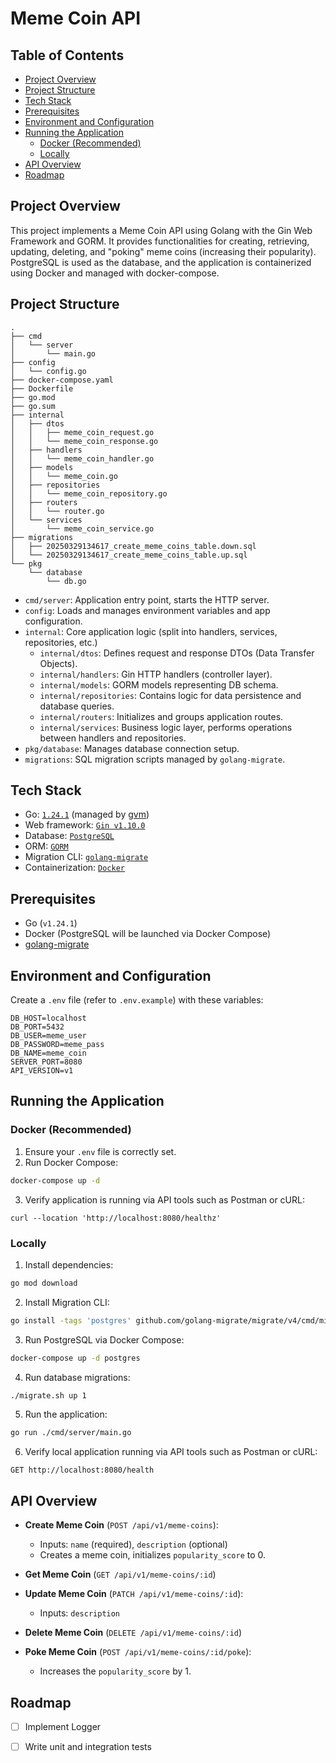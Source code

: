 # Meme Coin API

## Table of Contents

- [Project Overview](#project-overview)
- [Project Structure](#project-structure)
- [Tech Stack](#tech-stack)
- [Prerequisites](#prerequisites)
- [Environment and Configuration](#environment-and-configuration)
- [Running the Application](#running-the-application)
    - [Docker (Recommended)](#docker-recommended)
    - [Locally](#locally)
- [API Overview](#api-overview)
- [Roadmap](#roadmap)

## Project Overview

This project implements a Meme Coin API using Golang with the Gin Web Framework and GORM. It provides functionalities
for creating, retrieving, updating, deleting, and "poking" meme coins (increasing their popularity). PostgreSQL is used
as the database, and the application is containerized using Docker and managed with docker-compose.

## Project Structure

```plaintext
.
├── cmd
│   └── server
│       └── main.go
├── config
│   └── config.go
├── docker-compose.yaml
├── Dockerfile
├── go.mod
├── go.sum
├── internal
│   ├── dtos
│   │   ├── meme_coin_request.go
│   │   └── meme_coin_response.go
│   ├── handlers
│   │   └── meme_coin_handler.go
│   ├── models
│   │   └── meme_coin.go
│   ├── repositories
│   │   └── meme_coin_repository.go
│   ├── routers
│   │   └── router.go
│   └── services
│       └── meme_coin_service.go
├── migrations
│   ├── 20250329134617_create_meme_coins_table.down.sql
│   └── 20250329134617_create_meme_coins_table.up.sql
└── pkg
    └── database
        └── db.go
```

- `cmd/server`: Application entry point, starts the HTTP server.
- `config`: Loads and manages environment variables and app configuration.
- `internal`: Core application logic (split into handlers, services, repositories, etc.)
  - `internal/dtos`: Defines request and response DTOs (Data Transfer Objects).
  - `internal/handlers`: Gin HTTP handlers (controller layer).
  - `internal/models`: GORM models representing DB schema.
  - `internal/repositories`: Contains logic for data persistence and database queries.
  - `internal/routers`: Initializes and groups application routes.
  - `internal/services`: Business logic layer, performs operations between handlers and repositories.
- `pkg/database`: Manages database connection setup.
- `migrations`: SQL migration scripts managed by `golang-migrate`.

## Tech Stack

- Go: [`1.24.1`](https://go.dev/doc/install) (managed by [gvm](https://github.com/moovweb/gvm))
- Web framework: [`Gin v1.10.0`](https://gin-gonic.com/)
- Database: [`PostgreSQL`](https://www.postgresql.org/)
- ORM: [`GORM`](https://gorm.io/)
- Migration CLI: [`golang-migrate`](https://github.com/golang-migrate/migrate)
- Containerization: [`Docker`](https://www.docker.com/)

## Prerequisites

- Go (`v1.24.1`)
- Docker (PostgreSQL will be launched via Docker Compose)
- [golang-migrate](https://github.com/golang-migrate/migrate)

## Environment and Configuration

Create a `.env` file (refer to `.env.example`) with these variables:

```env
DB_HOST=localhost
DB_PORT=5432
DB_USER=meme_user
DB_PASSWORD=meme_pass
DB_NAME=meme_coin
SERVER_PORT=8080
API_VERSION=v1
```

## Running the Application

### Docker (Recommended)

1. Ensure your `.env` file is correctly set.
2. Run Docker Compose:

```bash
docker-compose up -d
```

3. Verify application is running via API tools such as Postman or cURL:

```
curl --location 'http://localhost:8080/healthz'
```

### Locally

1. Install dependencies:

```bash
go mod download
```

2. Install Migration CLI:

```bash
go install -tags 'postgres' github.com/golang-migrate/migrate/v4/cmd/migrate@latest
```

3. Run PostgreSQL via Docker Compose:

```bash
docker-compose up -d postgres
```

4. Run database migrations:

```bash
./migrate.sh up 1
```

5. Run the application:

```bash
go run ./cmd/server/main.go
```

6. Verify local application running via API tools such as Postman or cURL:

```
GET http://localhost:8080/health
```

## API Overview

- **Create Meme Coin** (`POST /api/v1/meme-coins`):
    - Inputs: `name` (required), `description` (optional)
    - Creates a meme coin, initializes `popularity_score` to 0.

- **Get Meme Coin** (`GET /api/v1/meme-coins/:id`)

- **Update Meme Coin** (`PATCH /api/v1/meme-coins/:id`):
    - Inputs: `description`

- **Delete Meme Coin** (`DELETE /api/v1/meme-coins/:id`)

- **Poke Meme Coin** (`POST /api/v1/meme-coins/:id/poke`):
    - Increases the `popularity_score` by 1.

## Roadmap

- [ ] Implement Logger
- [ ] Write unit and integration tests

